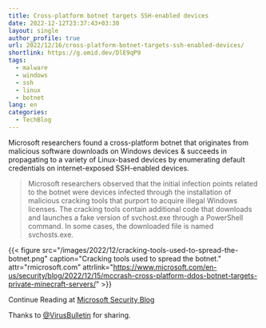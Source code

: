 ```yaml
---
title: Cross-platform botnet targets SSH-enabled devices
date: 2022-12-12T23:37:43+03:30
layout: single
author_profile: true
url: 2022/12/16/cross-platform-botnet-targets-ssh-enabled-devices/
shortlink: https://g.omid.dev/DlE9qP9
tags:
  - malware
  - windows
  - ssh
  - linux
  - botnet
lang: en
categories: 
  - TechBlog
---
```

Microsoft researchers found a cross-platform botnet that originates from malicious software downloads on Windows devices & succeeds in propagating to a variety of Linux-based devices by enumerating default credentials on internet-exposed SSH-enabled devices.

> Microsoft researchers observed that the initial infection points related to the botnet were devices infected through the installation of malicious cracking tools that purport to acquire illegal Windows licenses. The cracking tools contain additional code that downloads and launches a fake version of svchost.exe through a PowerShell command. In some cases, the downloaded file is named svchosts.exe.

{{< figure src="/images/2022/12/cracking-tools-used-to-spread-the-botnet.png" caption="Cracking tools used to spread the botnet." attr="rmicrosoft.com" attrlink="https://www.microsoft.com/en-us/security/blog/2022/12/15/mccrash-cross-platform-ddos-botnet-targets-private-minecraft-servers/" >}}

Continue Reading at [Microsoft Security Blog](https://www.microsoft.com/en-us/security/blog/2022/12/15/mccrash-cross-platform-ddos-botnet-targets-private-minecraft-servers/)

Thanks to [@VirusBulletin](https://infosec.exchange/@VirusBulletin/109522733488299964) for sharing.
